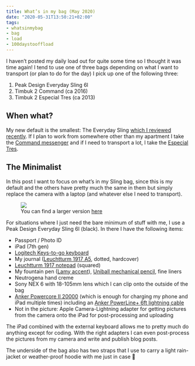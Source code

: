 ```yaml
---
title: What’s in my bag (May 2020)
date: "2020-05-31T13:50:21+02:00"
tags:
- whatsinmybag
- bag
- load
- 100daystooffload
---
```


I haven’t posted my daily load out for quite some time so I thought it was time again! I tend to use one of three bags depending on what I want to transport (or plan to do for the day) I pick up one of the following three:

1. Peak Design Everyday Sling 6l
2. Timbuk 2 Command (ca 2016)
3. Timbuk 2 Especial Tres (ca 2013)

## When what?

My new default is the smallest: The Everyday Sling [which I reviewed recently](https://zerokspot.com/weblog/2020/05/24/first-look-peak-design-everyday-sling-6l/). If I plan to work from somewhere other than my apartment I take the [Command messenger](https://www.timbuk2.com/products/174-command-messenger-bag-sale) and if I need to transport a lot, I take the [Especial Tres](https://www.carryology.com/reviews-2/road-test/bag-review-timbuk2-especial-tres/).

## The Minimalist

In this post I want to focus on what’s in my Sling bag, since this is my default and the others have pretty much the same in them but simply replace the camera with a laptop (and whatever else I need to transport).

<figure><img src="http://files.zerokspot.com/whats-in-my-bag/2020-05.mini.jpg"><figcaption>You can find a larger version <a href="http://files.zerokspot.com/whats-in-my-bag/2020-05.jpg">here</a></figcaption></figure>

For situations where I just need the bare minimum of stuff with me, I use a Peak Design Everyday Sling 6l (black). In there I have the following items:

- Passport / Photo ID
- iPad (7th gen)
- [Logitech Keys-to-go keyboard](https://www.logitech.com/de-de/product/keys-to-go?crid=1762)
 - My journal ([Leuchtturm 1917 A5](https://www.leuchtturm1917.de/notizbuch-medium-a5-hardcover-251-nummerierte-seiten.html), dotted, hardcover)
- [Leuchtturm 1917 notepad](https://www.leuchtturm1917.de/reporterblock-pocket-a6-hardcover-94-nummerierte-seiten.html) (squared)
- My fountain pen ([Lamy accent](https://zerokspot.com/weblog/2020/04/27/lamy-accent-ef-fountain-pen/)), [Uniball mechanical pencil](https://uniballco.com/uni-products/kuru-toga/), fine liners
- Neutrogena hand creme
- Sony NEX 6 with 18-105mm lens which I can clip onto the outside of the bag
- [Anker Powercore II 20000](https://www.anker.com/products/variant/powercore-ii-20000/A1260011) (which is enough for charging my phone and iPad multiple times) including an [Anker PowerLine+ 6ft lightning cable](https://www.anker.com/products/variant/powerline--6ft-lightning/B8122091)
- Not in the picture: Apple Camera-Lightning adapter for getting pictures from the camera onto the iPad for post-processing and uploading

The iPad combined with the external keyboard allows me to pretty much do anything except for coding. With the right adapters I can even post-process the pictures from my camera and write and publish blog posts.

The underside of the bag also has two straps that I use to carry a light rain-jacket or weather-proof hoodie with me just in case 🙂
